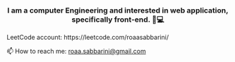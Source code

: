 ### <div align="center"> I am a computer Engineering and  interested in web application, specifically front-end. 🚀💻 
</div>  
 LeetCode account: https://leetcode.com/roaasabbarini/


📫 How to reach me: roaa.sabbarini@gmail.com

<br/> 


